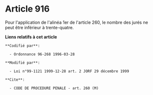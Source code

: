 # Article 916

Pour l'application de l'alinéa 1er de l'article 260, le nombre des jurés ne peut être inférieur à trente-quatre.

**Liens relatifs à cet article**

	**Codifié par**:

	  - Ordonnance 96-268 1996-03-28

	**Modifié par**:

	  - Loi n°99-1121 1999-12-28 art. 2 JORF 29 décembre 1999

	**Cite**:

	  - CODE DE PROCEDURE PENALE - art. 260 (M)
